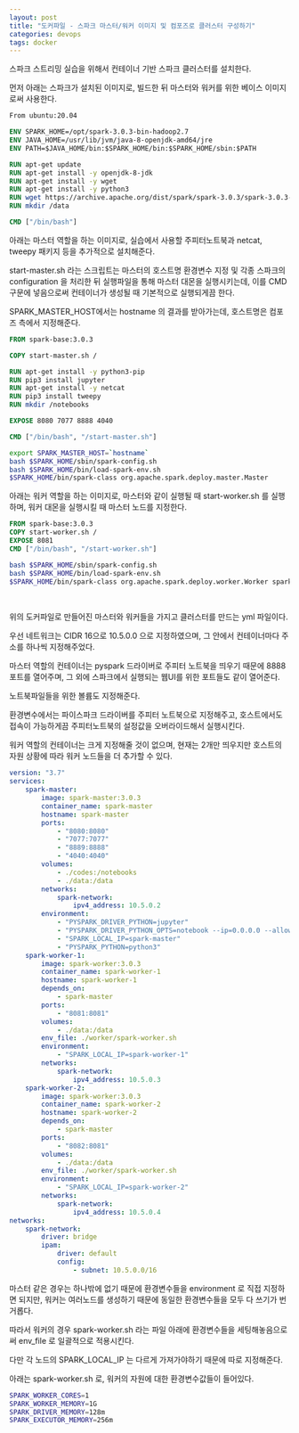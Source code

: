 ```yaml
---
layout: post
title: "도커파일 - 스파크 마스터/워커 이미지 및 컴포즈로 클러스터 구성하기"
categories: devops
tags: docker
---
```


스파크 스트리밍 실습을 위해서 컨테이너 기반 스파크 클러스터를 설치한다.

먼저 아래는 스파크가 설치된 이미지로, 빌드한 뒤 마스터와 워커를 위한 베이스 이미지로써 사용한다.

```Dockerfile
From ubuntu:20.04

ENV SPARK_HOME=/opt/spark-3.0.3-bin-hadoop2.7
ENV JAVA_HOME=/usr/lib/jvm/java-8-openjdk-amd64/jre
ENV PATH=$JAVA_HOME/bin:$SPARK_HOME/bin:$SPARK_HOME/sbin:$PATH

RUN apt-get update
RUN apt-get install -y openjdk-8-jdk
RUN apt-get install -y wget
RUN apt-get install -y python3
RUN wget https://archive.apache.org/dist/spark/spark-3.0.3/spark-3.0.3-bin-hadoop2.7.tgz && tar -xzf spark*.tgz && rm spark*.tgz && mv spark* /opt
RUN mkdir /data

CMD ["/bin/bash"]
```

아래는 마스터 역할을 하는 이미지로, 실습에서 사용할 주피터노트북과 netcat, tweepy 패키지 등을 추가적으로 설치해준다.

start-master.sh 라는 스크립트는 마스터의 호스트명 환경변수 지정 및 각종 스파크의 configuration 을 처리한 뒤 실행파일을 통해 마스터 대몬을 실행시키는데, 이를 CMD 구문에 넣음으로써 컨테이너가 생성될 때 기본적으로 실행되게끔 한다.

SPARK_MASTER_HOST에서는 hostname 의 결과를 받아가는데, 호스트명은 컴포즈 측에서 지정해준다.

```Dockerfile
FROM spark-base:3.0.3

COPY start-master.sh /

RUN apt-get install -y python3-pip
RUN pip3 install jupyter
RUN apt-get install -y netcat
RUN pip3 install tweepy
RUN mkdir /notebooks

EXPOSE 8080 7077 8888 4040

CMD ["/bin/bash", "/start-master.sh"]
```
```bash
export SPARK_MASTER_HOST=`hostname`
bash $SPARK_HOME/sbin/spark-config.sh
bash $SPARK_HOME/bin/load-spark-env.sh
$SPARK_HOME/bin/spark-class org.apache.spark.deploy.master.Master
```

아래는 워커 역할을 하는 이미지로, 마스터와 같이 실행될 때 start-worker.sh 를 실행하며, 워커 대몬을 실행시킬 때 마스터 노드를 지정한다.

```Dockerfile
FROM spark-base:3.0.3
COPY start-worker.sh /
EXPOSE 8081
CMD ["/bin/bash", "/start-worker.sh"]
```
```bash
bash $SPARK_HOME/sbin/spark-config.sh
bash $SPARK_HOME/bin/load-spark-env.sh
$SPARK_HOME/bin/spark-class org.apache.spark.deploy.worker.Worker spark://spark-master:7077
```

<br>

위의 도커파일로 만들어진 마스터와 워커들을 가지고 클러스터를 만드는 yml 파일이다.

우선 네트워크는 CIDR 16으로 10.5.0.0 으로 지정하였으며, 그 안에서 컨테이너마다 주소를 하나씩 지정해주었다.

마스터 역할의 컨테이너는 pyspark 드라이버로 주피터 노트북을 띄우기 때문에 8888 포트를 열어주며, 그 외에 스파크에서 실행되는 웹UI를 위한 포트들도 같이 열어준다.

노트북파일들을 위한 볼륨도 지정해준다.

환경변수에서는 파이스파크 드라이버를 주피터 노트북으로 지정해주고, 호스트에서도 접속이 가능하게끔 주피터노트북의 설정값을 오버라이드해서 실행시킨다.

워커 역할의 컨테이너는 크게 지정해줄 것이 없으며, 현재는 2개만 띄우지만 호스트의 자원 상황에 따라 워커 노드들을 더 추가할 수 있다.

```yml
version: "3.7"
services:
    spark-master:
        image: spark-master:3.0.3
        container_name: spark-master
        hostname: spark-master
        ports:
            - "8080:8080"
            - "7077:7077"
            - "8889:8888"
            - "4040:4040"
        volumes:
            - ./codes:/notebooks
            - ./data:/data
        networks:
            spark-network:
                ipv4_address: 10.5.0.2
        environment:
            - "PYSPARK_DRIVER_PYTHON=jupyter"
            - "PYSPARK_DRIVER_PYTHON_OPTS=notebook --ip=0.0.0.0 --allow-root --no-browser --NotebookApp.token='' --NotebookApp.password=''"
            - "SPARK_LOCAL_IP=spark-master"
            - "PYSPARK_PYTHON=python3"
    spark-worker-1:
        image: spark-worker:3.0.3
        container_name: spark-worker-1
        hostname: spark-worker-1
        depends_on:
            - spark-master
        ports:
            - "8081:8081"
        volumes:
            - ./data:/data
        env_file: ./worker/spark-worker.sh
        environment:
            - "SPARK_LOCAL_IP=spark-worker-1"
        networks: 
            spark-network:
                ipv4_address: 10.5.0.3
    spark-worker-2:
        image: spark-worker:3.0.3
        container_name: spark-worker-2
        hostname: spark-worker-2
        depends_on:
            - spark-master
        ports:
            - "8082:8081"
        volumes:
            - ./data:/data
        env_file: ./worker/spark-worker.sh
        environment:
            - "SPARK_LOCAL_IP=spark-worker-2"
        networks:
            spark-network:
                ipv4_address: 10.5.0.4
networks:
    spark-network:
        driver: bridge
        ipam:
            driver: default
            config:
                - subnet: 10.5.0.0/16
```

마스터 같은 경우는 하나밖에 없기 때문에 환경변수들을 environment 로 직접 지정하면 되지만, 워커는 여러노드를 생성하기 때문에 동일한 환경변수들을 모두 다 쓰기가 번거롭다.

따라서 워커의 경우 spark-worker.sh 라는 파일 아래에 환경변수들을 세팅해놓음으로써 env_file 로 일괄적으로 적용시킨다.

다만 각 노드의 SPARK_LOCAL_IP 는 다르게 가져가야하기 때문에 따로 지정해준다.

아래는 spark-worker.sh 로, 워커의 자원에 대한 환경변수값들이 들어있다.

```bash
SPARK_WORKER_CORES=1
SPARK_WORKER_MEMORY=1G
SPARK_DRIVER_MEMORY=128m
SPARK_EXECUTOR_MEMORY=256m
```